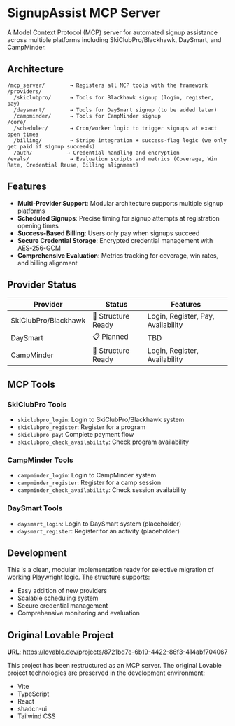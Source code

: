 # SignupAssist MCP Server

A Model Context Protocol (MCP) server for automated signup assistance across multiple platforms including SkiClubPro/Blackhawk, DaySmart, and CampMinder.

## Architecture

```
/mcp_server/        → Registers all MCP tools with the framework
/providers/
  /skiclubpro/      → Tools for Blackhawk signup (login, register, pay)
  /daysmart/        → Tools for DaySmart signup (to be added later)
  /campminder/      → Tools for CampMinder signup
/core/
  /scheduler/       → Cron/worker logic to trigger signups at exact open times
  /billing/         → Stripe integration + success-flag logic (we only get paid if signup succeeds)
  /auth/           → Credential handling and encryption
/evals/             → Evaluation scripts and metrics (Coverage, Win Rate, Credential Reuse, Billing alignment)
```

## Features

- **Multi-Provider Support**: Modular architecture supports multiple signup platforms
- **Scheduled Signups**: Precise timing for signup attempts at registration opening times
- **Success-Based Billing**: Users only pay when signups succeed
- **Secure Credential Storage**: Encrypted credential management with AES-256-GCM
- **Comprehensive Evaluation**: Metrics tracking for coverage, win rates, and billing alignment

## Provider Status

| Provider | Status | Features |
|----------|--------|----------|
| SkiClubPro/Blackhawk | 🔄 Structure Ready | Login, Register, Pay, Availability |
| DaySmart | 📋 Planned | TBD |
| CampMinder | 🔄 Structure Ready | Login, Register, Availability |

## MCP Tools

### SkiClubPro Tools
- `skiclubpro_login`: Login to SkiClubPro/Blackhawk system
- `skiclubpro_register`: Register for a program
- `skiclubpro_pay`: Complete payment flow
- `skiclubpro_check_availability`: Check program availability

### CampMinder Tools
- `campminder_login`: Login to CampMinder system
- `campminder_register`: Register for a camp session
- `campminder_check_availability`: Check session availability

### DaySmart Tools
- `daysmart_login`: Login to DaySmart system (placeholder)
- `daysmart_register`: Register for an activity (placeholder)

## Development

This is a clean, modular implementation ready for selective migration of working Playwright logic. The structure supports:

- Easy addition of new providers
- Scalable scheduling system
- Secure credential management
- Comprehensive monitoring and evaluation

## Original Lovable Project

**URL**: https://lovable.dev/projects/8721bd7e-6b19-4422-86f3-414abf704067

This project has been restructured as an MCP server. The original Lovable project technologies are preserved in the development environment:

- Vite
- TypeScript
- React
- shadcn-ui
- Tailwind CSS